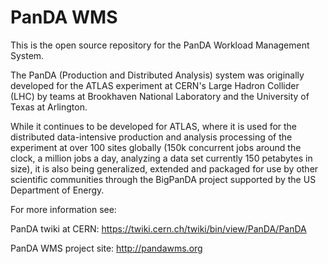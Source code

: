 PanDA WMS
=========

This is the open source repository for the PanDA Workload Management System.

The PanDA (Production and Distributed Analysis) system was originally developed for the ATLAS experiment at CERN's Large Hadron Collider (LHC) by teams at Brookhaven National Laboratory and the University of Texas at Arlington. 

While it continues to be developed for ATLAS, where it is used for the distributed data-intensive production and analysis processing of the experiment at over 100 sites globally (150k concurrent jobs around the clock, a million jobs a day, analyzing a data set currently 150 petabytes in size), it is also being generalized, extended and packaged for use by other scientific communities through the BigPanDA project supported by the US Department of Energy.

For more information see:

PanDA twiki at CERN: https://twiki.cern.ch/twiki/bin/view/PanDA/PanDA

PanDA WMS project site: http://pandawms.org
